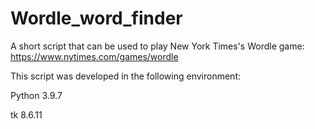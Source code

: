 # Wordle_word_finder
A short script that can be used to play New York Times's Wordle game:
https://www.nytimes.com/games/wordle

This script was developed in the following environment:

Python 3.9.7

tk 8.6.11

